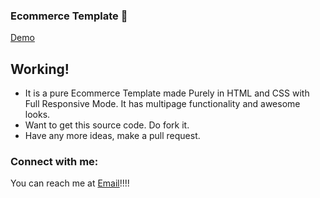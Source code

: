 ### Ecommerce Template 👋

[Demo](https://samwitadhikary.github.io/Ecommerce/)

## Working!
- It is a pure Ecommerce Template made Purely in HTML and CSS with Full Responsive Mode. It has multipage functionality and awesome looks.
- Want to get this source code. Do fork it. 
- Have any more ideas, make a pull request.

### Connect with me:

You can reach me at [Email](williamobi818@gmail.com)!!!!